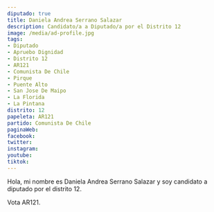 ```yaml
---
diputado: true
title: Daniela Andrea Serrano Salazar
description: Candidato/a a Diputado/a por el Distrito 12
image: /media/ad-profile.jpg
tags:
- Diputado
- Apruebo Dignidad
- Distrito 12
- AR121
- Comunista De Chile
- Pirque
- Puente Alto
- San Jose De Maipo
- La Florida
- La Pintana
distrito: 12
papeleta: AR121
partido: Comunista De Chile
paginaWeb:
facebook:
twitter:
instagram:
youtube:
tiktok:
---
```

Hola, mi nombre es Daniela Andrea Serrano Salazar y soy candidato a diputado por el distrito 12.

Vota AR121.
